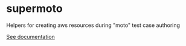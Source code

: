 # supermoto
Helpers for creating aws resources during "moto" test case authoring

[See documentation](https://github.com/vivainio/supermoto)
